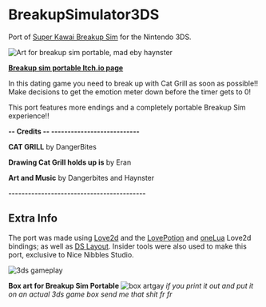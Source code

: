 # BreakupSimulator3DS
Port of [Super Kawai Breakup Sim](https://haynster.itch.io/kawaii-deluxe) for the Nintendo 3DS.

![Art for breakup sim portable, mad eby haynster](https://media.discordapp.net/attachments/715041159335903303/1208333795682689054/breakupsimportable.png?ex=65e2e78a&is=65d0728a&hm=b0a5add778bcd36a9f049e528db015d7b574020cf6be1ef92a9ee3edf1c8dfbd&=&format=webp&quality=lossless)

**[Breakup sim portable Itch.io page](https://dangerbites.itch.io/breakup-portable)**

In this dating game you need to break up with Cat Grill as soon as possible!! Make decisions to get the emotion meter down before the timer gets to 0!  

This port features more endings and a completely portable Breakup Sim experience!!

**-- Credits -- ---------------------------**

**CAT GRILL** by DangerBites

**Drawing Cat Grill holds up is** by Eran

**Art and Music** by Dangerbites and Haynster

**------------------------------------------**
## Extra Info
The port was made using [Love2d](https://love2d.org) and the [LovePotion](https://github.com/lovebrew/lovepotion) and [oneLua](https://github.com/LukeZGD/LOVE-WrapLua) Love2d  bindings; as well as [DS Layout](https://github.com/Nawias/dslayout). Insider tools were also used to make this port, exclusive to Nice Nibbles Studio.

![3ds gameplay](https://media.discordapp.net/attachments/715041159335903303/1208333744654655488/Screenshot_2024-02-14_232123.png?ex=65e2e77e&is=65d0727e&hm=8ed9af3e068397b01247a9652fe627227256dee09264adfc43690b1a6ae8caaa&=&format=webp&quality=lossless)

**Box art for Breakup Sim Portable** 
![box artgay](https://media.discordapp.net/attachments/715041159335903303/1208333873554128987/breakupSim3DS.png?ex=65e2e79d&is=65d0729d&hm=82ef42d65fbb40ab43d4fa48847bdcb3451bf416550a9da99a3fadde3c6b5c4f&=&format=webp&quality=lossless&width=1440&height=605)
*if you print it out and put it on an actual 3ds game box send me that shit fr fr*




